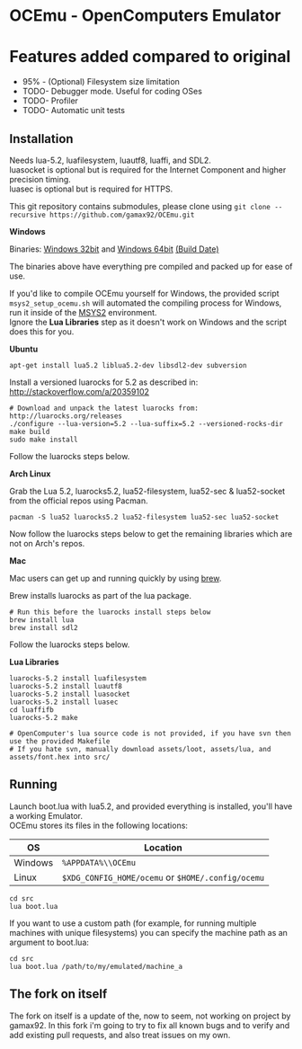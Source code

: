 OCEmu - OpenComputers Emulator
==============================

# Features added compared to original
* 95% - (Optional) Filesystem size limitation
* TODO- Debugger mode. Useful for coding OSes
* TODO- Profiler
* TODO- Automatic unit tests

Installation
------------

Needs lua-5.2, luafilesystem, luautf8, luaffi, and SDL2.  
luasocket is optional but is required for the Internet Component and higher precision timing.  
luasec is optional but is required for HTTPS.

This git repository contains submodules, please clone using `git clone --recursive https://github.com/gamax92/OCEmu.git`

**Windows**

Binaries: [Windows 32bit](http://gamax92.pc-logix.com/ocemu/OCEmu-x32.zip) and [Windows 64bit](http://gamax92.pc-logix.com/ocemu/OCEmu-x64.zip) [(Build Date)](http://gamax92.pc-logix.com/ocemu/builddate.txt)

The binaries above have everything pre compiled and packed up for ease of use.

If you'd like to compile OCEmu yourself for Windows, the provided script ```msys2_setup_ocemu.sh``` will automated the compiling process for Windows, run it inside of the [MSYS2](https://msys2.github.io/) environment.  
Ignore the **Lua Libraries** step as it doesn't work on Windows and the script does this for you.

**Ubuntu**
```
apt-get install lua5.2 liblua5.2-dev libsdl2-dev subversion
```
Install a versioned luarocks for 5.2 as described in: http://stackoverflow.com/a/20359102
```
# Download and unpack the latest luarocks from: http://luarocks.org/releases
./configure --lua-version=5.2 --lua-suffix=5.2 --versioned-rocks-dir
make build
sudo make install
```

Follow the luarocks steps below.

**Arch Linux**

Grab the Lua 5.2, luarocks5.2, lua52-filesystem, lua52-sec & lua52-socket from the official repos using Pacman.
```
pacman -S lua52 luarocks5.2 lua52-filesystem lua52-sec lua52-socket
```
Now follow the luarocks steps below to get the remaining libraries which are not on Arch's repos.


**Mac**

Mac users can get up and running quickly by using [brew](http://brew.sh/).

Brew installs luarocks as part of the lua package.
```
# Run this before the luarocks install steps below
brew install lua
brew install sdl2
```
Follow the luarocks steps below.

**Lua Libraries**
```
luarocks-5.2 install luafilesystem
luarocks-5.2 install luautf8
luarocks-5.2 install luasocket
luarocks-5.2 install luasec
cd luaffifb
luarocks-5.2 make

# OpenComputer's lua source code is not provided, if you have svn then use the provided Makefile
# If you hate svn, manually download assets/loot, assets/lua, and assets/font.hex into src/
```

Running
-------
Launch boot.lua with lua5.2, and provided everything is installed, you'll have a working Emulator.  
OCEmu stores its files in the following locations:

OS | Location
--- | ---
Windows | `%APPDATA%\\OCEmu`
Linux | `$XDG_CONFIG_HOME/ocemu` or `$HOME/.config/ocemu`

```
cd src
lua boot.lua
```

If you want to use a custom path (for example, for running multiple machines with unique filesystems) you can specify the machine path as an argument to boot.lua:

```
cd src
lua boot.lua /path/to/my/emulated/machine_a
```

## The fork on itself
The fork on itself is a update of the, now to seem, not working on project by gamax92. In this fork i'm going to try to fix all known bugs and to verify and add existing pull requests, and also treat issues on my own.
